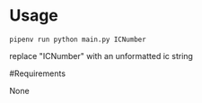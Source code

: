 # Usage

	pipenv run python main.py ICNumber

replace "ICNumber" with an unformatted ic string

#Requirements

None
